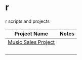 # r
r scripts and projects


| Project Name                                                                               | Notes        
| ------------------------------------------------------------------------------------------ |:-------------------------------------:|
| [Music Sales Project](https://github.com/djs-djs/sql/blob/main/Music%20Sales%20Project.sql)|                                       |
|                                                                                            |      |
|                                                                                            |      |
|                                                                                            |      |
|                                                                                            |      |


